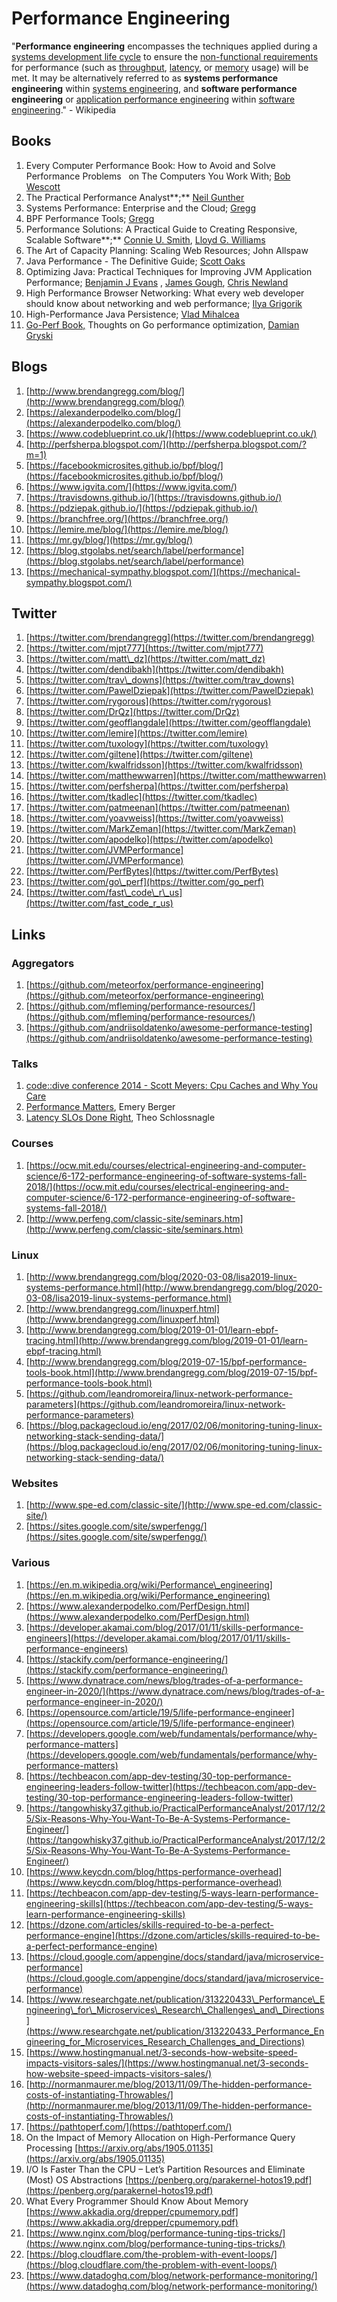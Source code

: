 # Performance Engineering

"**Performance engineering** encompasses the techniques applied during a [systems development life cycle](https://en.m.wikipedia.org/wiki/Systems_development_life_cycle) to ensure the [non-functional requirements](https://en.m.wikipedia.org/wiki/Non-functional_requirement) for performance \(such as [throughput](https://en.m.wikipedia.org/wiki/Throughput), [latency](https://en.m.wikipedia.org/wiki/Latency_%28engineering%29), or [memory](https://en.m.wikipedia.org/wiki/Computer_memory) usage\) will be met. It may be alternatively referred to as **systems performance engineering** within [systems engineering](https://en.m.wikipedia.org/wiki/Systems_engineering), and **software performance engineering** or [application performance engineering](https://en.m.wikipedia.org/wiki/Application_performance_engineering) within [software engineering](https://en.m.wikipedia.org/wiki/Software_engineering)." - Wikipedia

## Books

1. Every Computer Performance Book: How to Avoid and Solve Performance Problems     on The Computers You Work With; [Bob Wescott](https://www.amazon.com/Bob-Wescott/e/B00C7CHP34/ref=dp_byline_cont_book_1) 
2. The Practical Performance Analyst**;** [Neil Gunther](https://www.amazon.co.uk/s/ref=dp_byline_sr_book_1?ie=UTF8&field-author=Neil+Gunther&text=Neil+Gunther&sort=relevancerank&search-alias=books-uk) 
3. Systems Performance: Enterprise and the Cloud; [Gregg](https://www.amazon.com/Brendan-Gregg/e/B004GG0SEW)
4. BPF Performance Tools; [Gregg](https://www.amazon.com/Brendan-Gregg/e/B004GG0SEW)
5. Performance Solutions: A Practical Guide to Creating Responsive, Scalable Software**;**  [Connie U. Smith](https://www.amazon.com/Connie-U-Smith/e/B001IQXC9Q/ref=dp_byline_cont_book_1), [Lloyd G. Williams](https://www.amazon.com/s/ref=dp_byline_sr_book_2?ie=UTF8&field-author=Lloyd+G.+Williams&text=Lloyd+G.+Williams&sort=relevancerank&search-alias=books)
6. The Art of Capacity Planning: Scaling Web Resources; John Allspaw
7. Java Performance - The Definitive Guide; [Scott Oaks](https://www.amazon.com/Scott-Oaks/e/B000APH2E2)
8. Optimizing Java: Practical Techniques for Improving JVM Application Performance;  [Benjamin J Evans](https://www.amazon.com/Benjamin-J-Evans/e/B07DGL1TM4/ref=dp_byline_cont_book_1) , [James Gough](https://www.amazon.com/s/ref=dp_byline_sr_book_2?ie=UTF8&field-author=James+Gough&text=James+Gough&sort=relevancerank&search-alias=books), [Chris Newland](https://www.amazon.com/Chris-Newland/e/B07L4YL11R/ref=dp_byline_cont_book_3)
9. High Performance Browser Networking: What every web developer should know about networking and web performance; [Ilya Grigorik](https://www.amazon.com/Ilya-Grigorik/e/B00CNKCS1E/ref=dp_byline_cont_ebooks_1)
10. High-Performance Java Persistence; [Vlad Mihalcea](https://www.amazon.com/Vlad-Mihalcea/e/B01N8PGJ7E/ref=dp_byline_cont_book_1) 
11. [Go-Perf Book,](https://github.com/dgryski/go-perfbook) Thoughts on Go performance optimization, [Damian Gryski](https://twitter.com/dgryski)

## Blogs

1. [http://www.brendangregg.com/blog/](http://www.brendangregg.com/blog/)
2. [https://alexanderpodelko.com/blog/](https://alexanderpodelko.com/blog/)
3. [https://www.codeblueprint.co.uk/](https://www.codeblueprint.co.uk/)
4. [http://perfsherpa.blogspot.com/](http://perfsherpa.blogspot.com/?m=1)
5. [https://facebookmicrosites.github.io/bpf/blog/](https://facebookmicrosites.github.io/bpf/blog/)
6. [https://www.igvita.com/](https://www.igvita.com/)
7. [https://travisdowns.github.io/](https://travisdowns.github.io/)
8. [https://pdziepak.github.io/](https://pdziepak.github.io/)
9. [https://branchfree.org/](https://branchfree.org/)
10. [https://lemire.me/blog/](https://lemire.me/blog/)
11. [https://mr.gy/blog/](https://mr.gy/blog/)
12. [https://blog.stgolabs.net/search/label/performance](https://blog.stgolabs.net/search/label/performance)
13. [https://mechanical-sympathy.blogspot.com/](https://mechanical-sympathy.blogspot.com/) 

## Twitter

1. [https://twitter.com/brendangregg](https://twitter.com/brendangregg)
2. [https://twitter.com/mjpt777](https://twitter.com/mjpt777)
3. [https://twitter.com/matt\_dz](https://twitter.com/matt_dz)
4. [https://twitter.com/dendibakh](https://twitter.com/dendibakh)
5. [https://twitter.com/trav\_downs](https://twitter.com/trav_downs)
6. [https://twitter.com/PawelDziepak](https://twitter.com/PawelDziepak)
7. [https://twitter.com/rygorous](https://twitter.com/rygorous)
8. [https://twitter.com/DrQz](https://twitter.com/DrQz)
9. [https://twitter.com/geofflangdale](https://twitter.com/geofflangdale)
10. [https://twitter.com/lemire](https://twitter.com/lemire)
11. [https://twitter.com/tuxology](https://twitter.com/tuxology)
12. [https://twitter.com/giltene](https://twitter.com/giltene)
13. [https://twitter.com/kwalfridsson](https://twitter.com/kwalfridsson)
14. [https://twitter.com/matthewwarren](https://twitter.com/matthewwarren)
15. [https://twitter.com/perfsherpa](https://twitter.com/perfsherpa)
16. [https://twitter.com/tkadlec](https://twitter.com/tkadlec)
17. [https://twitter.com/patmeenan](https://twitter.com/patmeenan)
18. [https://twitter.com/yoavweiss](https://twitter.com/yoavweiss)
19. [https://twitter.com/MarkZeman](https://twitter.com/MarkZeman)
20. [https://twitter.com/apodelko](https://twitter.com/apodelko)
21. [https://twitter.com/JVMPerformance](https://twitter.com/JVMPerformance)
22. [https://twitter.com/PerfBytes](https://twitter.com/PerfBytes)
23. [https://twitter.com/go\_perf](https://twitter.com/go_perf)
24. [https://twitter.com/fast\_code\_r\_us](https://twitter.com/fast_code_r_us)

## Links

### Aggregators

1. [https://github.com/meteorfox/performance-engineering](https://github.com/meteorfox/performance-engineering)
2. [https://github.com/mfleming/performance-resources/](https://github.com/mfleming/performance-resources/)
3. [https://github.com/andriisoldatenko/awesome-performance-testing](https://github.com/andriisoldatenko/awesome-performance-testing)

### Talks

1. [code::dive conference 2014 - Scott Meyers: Cpu Caches and Why You Care](https://www.youtube.com/watch?v=WDIkqP4JbkE)
2. [Performance Matters](https://youtu.be/r-TLSBdHe1A), Emery Berger
3. [Latency SLOs Done Right](https://www.usenix.org/conference/srecon19asia/presentation/schlossnagle-latency), Theo Schlossnagle

### Courses

1. [https://ocw.mit.edu/courses/electrical-engineering-and-computer-science/6-172-performance-engineering-of-software-systems-fall-2018/](https://ocw.mit.edu/courses/electrical-engineering-and-computer-science/6-172-performance-engineering-of-software-systems-fall-2018/)
2. [http://www.perfeng.com/classic-site/seminars.htm](http://www.perfeng.com/classic-site/seminars.htm)

### Linux

1. [http://www.brendangregg.com/blog/2020-03-08/lisa2019-linux-systems-performance.html](http://www.brendangregg.com/blog/2020-03-08/lisa2019-linux-systems-performance.html)
2. [http://www.brendangregg.com/linuxperf.html](http://www.brendangregg.com/linuxperf.html)
3. [http://www.brendangregg.com/blog/2019-01-01/learn-ebpf-tracing.html](http://www.brendangregg.com/blog/2019-01-01/learn-ebpf-tracing.html)
4. [http://www.brendangregg.com/blog/2019-07-15/bpf-performance-tools-book.html](http://www.brendangregg.com/blog/2019-07-15/bpf-performance-tools-book.html)
5. [https://github.com/leandromoreira/linux-network-performance-parameters](https://github.com/leandromoreira/linux-network-performance-parameters)
6. [https://blog.packagecloud.io/eng/2017/02/06/monitoring-tuning-linux-networking-stack-sending-data/](https://blog.packagecloud.io/eng/2017/02/06/monitoring-tuning-linux-networking-stack-sending-data/)

### Websites

1. [http://www.spe-ed.com/classic-site/](http://www.spe-ed.com/classic-site/)
2. [https://sites.google.com/site/swperfengg/](https://sites.google.com/site/swperfengg/)

### Various

1. [https://en.m.wikipedia.org/wiki/Performance\_engineering](https://en.m.wikipedia.org/wiki/Performance_engineering)
2. [https://www.alexanderpodelko.com/PerfDesign.html](https://www.alexanderpodelko.com/PerfDesign.html)
3. [https://developer.akamai.com/blog/2017/01/11/skills-performance-engineers](https://developer.akamai.com/blog/2017/01/11/skills-performance-engineers)
4. [https://stackify.com/performance-engineering/](https://stackify.com/performance-engineering/)
5. [https://www.dynatrace.com/news/blog/trades-of-a-performance-engineer-in-2020/](https://www.dynatrace.com/news/blog/trades-of-a-performance-engineer-in-2020/)
6. [https://opensource.com/article/19/5/life-performance-engineer](https://opensource.com/article/19/5/life-performance-engineer)
7. [https://developers.google.com/web/fundamentals/performance/why-performance-matters](https://developers.google.com/web/fundamentals/performance/why-performance-matters)
8. [https://techbeacon.com/app-dev-testing/30-top-performance-engineering-leaders-follow-twitter](https://techbeacon.com/app-dev-testing/30-top-performance-engineering-leaders-follow-twitter)
9. [https://tangowhisky37.github.io/PracticalPerformanceAnalyst/2017/12/25/Six-Reasons-Why-You-Want-To-Be-A-Systems-Performance-Engineer/](https://tangowhisky37.github.io/PracticalPerformanceAnalyst/2017/12/25/Six-Reasons-Why-You-Want-To-Be-A-Systems-Performance-Engineer/)
10. [https://www.keycdn.com/blog/https-performance-overhead](https://www.keycdn.com/blog/https-performance-overhead)
11. [https://techbeacon.com/app-dev-testing/5-ways-learn-performance-engineering-skills](https://techbeacon.com/app-dev-testing/5-ways-learn-performance-engineering-skills)
12. [https://dzone.com/articles/skills-required-to-be-a-perfect-performance-engine](https://dzone.com/articles/skills-required-to-be-a-perfect-performance-engine)
13. [https://cloud.google.com/appengine/docs/standard/java/microservice-performance](https://cloud.google.com/appengine/docs/standard/java/microservice-performance)
14. [https://www.researchgate.net/publication/313220433\_Performance\_Engineering\_for\_Microservices\_Research\_Challenges\_and\_Directions](https://www.researchgate.net/publication/313220433_Performance_Engineering_for_Microservices_Research_Challenges_and_Directions)
15. [https://www.hostingmanual.net/3-seconds-how-website-speed-impacts-visitors-sales/](https://www.hostingmanual.net/3-seconds-how-website-speed-impacts-visitors-sales/)
16. [http://normanmaurer.me/blog/2013/11/09/The-hidden-performance-costs-of-instantiating-Throwables/](http://normanmaurer.me/blog/2013/11/09/The-hidden-performance-costs-of-instantiating-Throwables/)
17. [https://pathtoperf.com/](https://pathtoperf.com/)
18. On the Impact of Memory Allocation on High-Performance Query Processing [https://arxiv.org/abs/1905.01135](https://arxiv.org/abs/1905.01135)
19. I/O Is Faster Than the CPU – Let’s Partition Resources and Eliminate \(Most\) OS Abstractions [https://penberg.org/parakernel-hotos19.pdf](https://penberg.org/parakernel-hotos19.pdf)
20. What Every Programmer Should Know About Memory [https://www.akkadia.org/drepper/cpumemory.pdf](https://www.akkadia.org/drepper/cpumemory.pdf)
21. [https://www.nginx.com/blog/performance-tuning-tips-tricks/](https://www.nginx.com/blog/performance-tuning-tips-tricks/)
22. [https://blog.cloudflare.com/the-problem-with-event-loops/](https://blog.cloudflare.com/the-problem-with-event-loops/)
23. [https://www.datadoghq.com/blog/network-performance-monitoring/](https://www.datadoghq.com/blog/network-performance-monitoring/)



